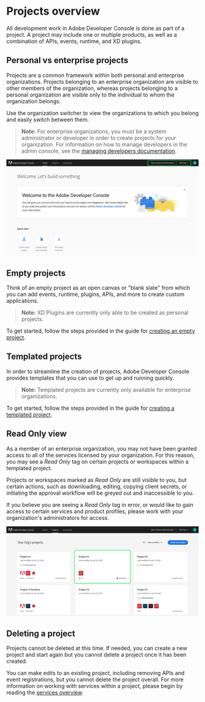 # Projects overview

All development work in Adobe Developer Console is done as part of a project. A project may include one or multiple products, as well as a combination of APIs, events, runtime, and XD plugins. 

## Personal vs enterprise projects

Projects are a common framework within both personal and enterprise organizations. Projects belonging to an enterprise organization are visible to other members of the organization, whereas projects belonging to a personal organization are visible only to the individual to whom the organization belongs.

Use the organization switcher to view the organizations to which you belong and easily switch between them.

> **Note:** For enterprise organizations, you must be a system administrator or developer in order to create projects for your organization. For information on how to manage developers in the admin console, see the [managing developers documentation](https://helpx.adobe.com/enterprise/using/manage-developers.html).

![Organization switcher on the Console home screen.](images/switch-organizations.png)

## Empty projects

Think of an empty project as an open canvas or "blank slate" from which you can add events, runtime, plugins, APIs, and more to create custom applications.

> **Note:** XD Plugins are currently only able to be created as personal projects.

To get started, follow the steps provided in the guide for [creating an empty project](projects-empty.md).

## Templated projects

In order to streamline the creation of projects, Adobe Developer Console provides templates that you can use to get up and running quickly. 

> **Note:** Templated projects are currently only available for enterprise organizations.

To get started, follow the steps provided in the guide for [creating a templated project](projects-template.md).

## Read Only view

As a member of an enterprise organization, you may not have been granted access to all of the services licensed by your organization. For this reason, you may see a *Read Only* tag on certain projects or workspaces within a templated project.

Projects or workspaces marked as *Read Only* are still visible to you, but certain actions, such as downloading, editing, copying client secrets, or initiating the approval workflow will be greyed out and inaccessible to you.

If you believe you are seeing a *Read Only* tag in error, or would like to gain access to certain services and product profiles, please work with your organization's administrators for access.

![](images/projects-read-only.png)

## Deleting a project

Projects cannot be deleted at this time. If needed, you can create a new project and start again but you cannot delete a project once it has been created. 

You can make edits to an existing project, including removing APIs and event registrations, but you cannot delete the project overall. For more information on working with services within a project, please begin by reading the [services overview](services.md).